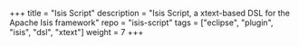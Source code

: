 +++
title = "Isis Script"
description = "Isis Script, a xtext-based DSL for the Apache Isis framework"
repo = "isis-script"
tags = ["eclipse", "plugin", "isis", "dsl", "xtext"]
weight = 7
+++